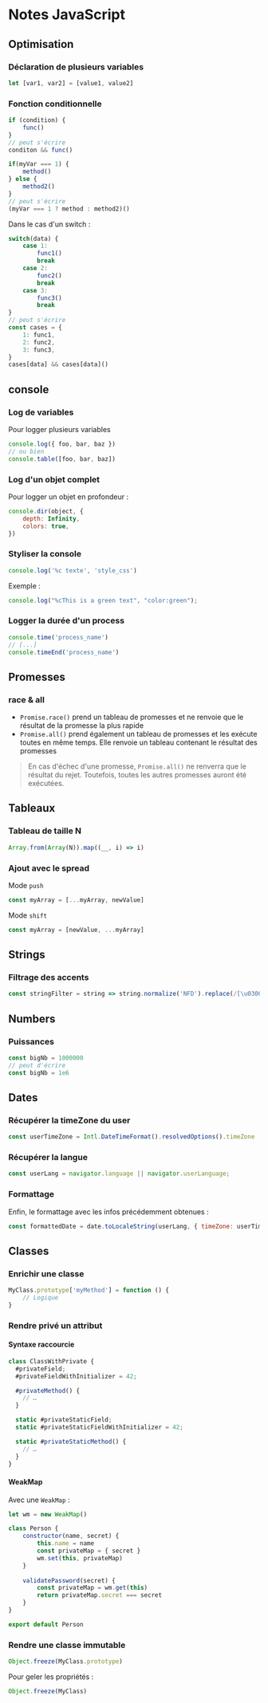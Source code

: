# Notes JavaScript

## Optimisation

### Déclaration de plusieurs variables

```javascript
let [var1, var2] = [value1, value2]
```

### Fonction conditionnelle

```javascript
if (condition) {
    func()
}
// peut s'écrire
conditon && func()
```

```javascript
if(myVar === 1) {
    method()
} else {
    method2()
}
// peut s'écrire
(myVar === 1 ? method : method2)()
```

Dans le cas d'un switch : 

```javascript
switch(data) {
    case 1:
        func1()
        break
    case 2:
        func2()
        break
    case 3:
        func3()
        break
}
// peut s'écrire
const cases = {
    1: func1,
    2: func2,
    3: func3,
}
cases[data] && cases[data]()
```

## console

### Log de variables

Pour logger plusieurs variables

```javascript
console.log({ foo, bar, baz })
// ou bien
console.table([foo, bar, baz])
```

### Log d'un objet complet

Pour logger un objet en profondeur : 

```javascript
console.dir(object, {
    depth: Infinity,
    colors: true,
})
```

### Styliser la console

```javascript
console.log('%c texte', 'style_css')
```

Exemple : 

```javascript
console.log("%cThis is a green text", "color:green");
```

### Logger la durée d'un process

```javascript
console.time('process_name')
// [...]
console.timeEnd('process_name')
```

## Promesses

### race & all

- `Promise.race()` prend un tableau de promesses et ne renvoie que le résultat de la promesse la plus rapide
- `Promise.all()` prend également un tableau de promesses et les exécute toutes en même temps. Elle renvoie un tableau contenant le résultat des promesses

> En cas d'échec d'une promesse, `Promise.all()` ne renverra que le résultat du rejet. Toutefois, toutes les autres promesses auront été exécutées.

## Tableaux

### Tableau de taille N

```javascript
Array.from(Array(N)).map((__, i) => i)
```

### Ajout avec le spread

Mode `push`

```javascript
const myArray = [...myArray, newValue]
```

Mode `shift`

```javascript
const myArray = [newValue, ...myArray]
```

## Strings

### Filtrage des accents

```javascript
const stringFilter = string => string.normalize('NFD').replace(/[\u0300-\u036f]/g, '')
```

## Numbers

### Puissances

```javascript
const bigNb = 1000000
// peut d'écrire
const bigNb = 1e6
```

## Dates

### Récupérer la timeZone du user

```javascript
const userTimeZone = Intl.DateTimeFormat().resolvedOptions().timeZone
```


### Récupérer la langue

```javascript
const userLang = navigator.language || navigator.userLanguage;
```

### Formattage

Enfin, le formattage avec les infos précédemment obtenues : 

```javascript
const formattedDate = date.toLocaleString(userLang, { timeZone: userTimeZone })
```

## Classes

### Enrichir une classe

```javascript
MyClass.prototype['myMethod'] = function () {
    // Logique
}
```

### Rendre privé un attribut

#### Syntaxe raccourcie

```javascript
class ClassWithPrivate {
  #privateField;
  #privateFieldWithInitializer = 42;

  #privateMethod() {
    // …
  }

  static #privateStaticField;
  static #privateStaticFieldWithInitializer = 42;

  static #privateStaticMethod() {
    // …
  }
}
```

#### WeakMap

Avec une `WeakMap` : 

```javascript
let wm = new WeakMap()

class Person {
    constructor(name, secret) {
        this.name = name
        const privateMap = { secret }
        wm.set(this, privateMap)
    }
    
    validatePassword(secret) {
        const privateMap = wm.get(this)
        return privateMap.secret === secret
    }
}

export default Person
```

### Rendre une classe immutable

```javascript
Object.freeze(MyClass.prototype)
```

Pour geler les propriétés : 

```javascript
Object.freeze(MyClass)
```

